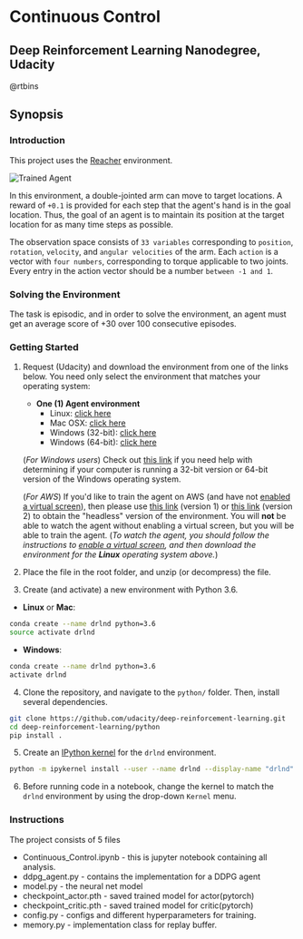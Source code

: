 [//]: # (Image References)

[image1]: https://user-images.githubusercontent.com/10624937/43851024-320ba930-9aff-11e8-8493-ee547c6af349.gif "Trained Agent"
[image2]: https://user-images.githubusercontent.com/10624937/43851646-d899bf20-9b00-11e8-858c-29b5c2c94ccc.png "Crawler"

# Continuous Control

## Deep Reinforcement Learning Nanodegree, Udacity

@rtbins

## Synopsis

### Introduction

This project uses the [Reacher](https://github.com/Unity-Technologies/ml-agents/blob/master/docs/Learning-Environment-Examples.md#reacher) environment.

![Trained Agent][image1]

In this environment, a double-jointed arm can move to target locations. A reward of `+0.1` is provided for each step that the agent's hand is in the goal location. Thus, the goal of an agent is to maintain its position at the target location for as many time steps as possible.

The observation space consists of `33 variables` corresponding to `position`, `rotation`, `velocity`, and `angular velocities` of the arm. Each `action` is a vector with `four numbers`, corresponding to torque applicable to two joints. Every entry in the action vector should be a number `between -1 and 1`.

### Solving the Environment

The task is episodic, and in order to solve the environment,  an agent must get an average score of +30 over 100 consecutive episodes.

### Getting Started

1. Request (Udacity) and download the environment from one of the links below.  You need only select the environment that matches your operating system:

    - **One (1) Agent environment**
        - Linux: [click here](https://s3-us-west-1.amazonaws.com/udacity-drlnd/P2/Reacher/one_agent/Reacher_Linux.zip)
        - Mac OSX: [click here](https://s3-us-west-1.amazonaws.com/udacity-drlnd/P2/Reacher/one_agent/Reacher.app.zip)
        - Windows (32-bit): [click here](https://s3-us-west-1.amazonaws.com/udacity-drlnd/P2/Reacher/one_agent/Reacher_Windows_x86.zip)
        - Windows (64-bit): [click here](https://s3-us-west-1.amazonaws.com/udacity-drlnd/P2/Reacher/one_agent/Reacher_Windows_x86_64.zip)

    
    (_For Windows users_) Check out [this link](https://support.microsoft.com/en-us/help/827218/how-to-determine-whether-a-computer-is-running-a-32-bit-version-or-64) if you need help with determining if your computer is running a 32-bit version or 64-bit version of the Windows operating system.

    (_For AWS_) If you'd like to train the agent on AWS (and have not [enabled a virtual screen](https://github.com/Unity-Technologies/ml-agents/blob/master/docs/Training-on-Amazon-Web-Service.md)), then please use [this link](https://s3-us-west-1.amazonaws.com/udacity-drlnd/P2/Reacher/one_agent/Reacher_Linux_NoVis.zip) (version 1) or [this link](https://s3-us-west-1.amazonaws.com/udacity-drlnd/P2/Reacher/Reacher_Linux_NoVis.zip) (version 2) to obtain the "headless" version of the environment.  You will **not** be able to watch the agent without enabling a virtual screen, but you will be able to train the agent.  (_To watch the agent, you should follow the instructions to [enable a virtual screen](https://github.com/Unity-Technologies/ml-agents/blob/master/docs/Training-on-Amazon-Web-Service.md), and then download the environment for the **Linux** operating system above._)

2. Place the file in the root folder, and unzip (or decompress) the file.

3. Create (and activate) a new environment with Python 3.6.

- __Linux__ or __Mac__: 

```bash
conda create --name drlnd python=3.6
source activate drlnd
```

- __Windows__: 

```bash
conda create --name drlnd python=3.6 
activate drlnd
```

4. Clone the repository, and navigate to the `python/` folder.  Then, install several dependencies.

```bash
git clone https://github.com/udacity/deep-reinforcement-learning.git
cd deep-reinforcement-learning/python
pip install .
```

5. Create an [IPython kernel](http://ipython.readthedocs.io/en/stable/install/kernel_install.html) for the `drlnd` environment. 

```bash
python -m ipykernel install --user --name drlnd --display-name "drlnd"
```

6. Before running code in a notebook, change the kernel to match the `drlnd` environment by using the drop-down `Kernel` menu.

### Instructions

The project consists of 5 files

- Continuous_Control.ipynb - this is jupyter notebook containing all analysis.
- ddpg_agent.py - contains the implementation for a DDPG agent
- model.py - the neural net model
- checkpoint_actor.pth - saved trained model for actor(pytorch)
- checkpoint_critic.pth - saved trained model for critic(pytorch)
- config.py - configs and different hyperparameters for training.
- memory.py - implementation class for replay buffer.
